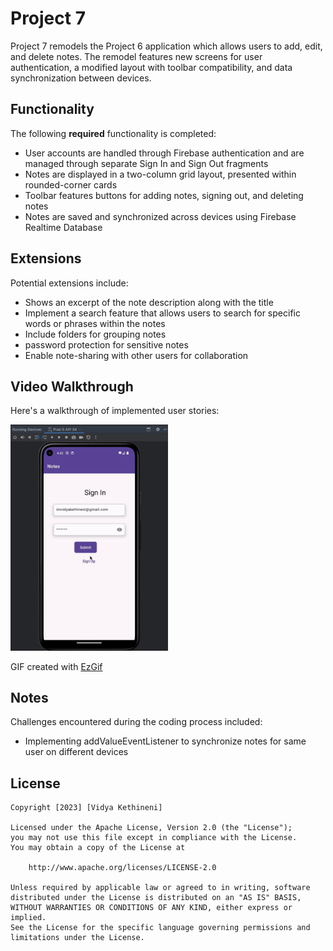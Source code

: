 # Project 7

Project 7 remodels the Project 6 application which allows users to add, edit, and delete notes. The remodel features new screens for user authentication, a modified layout with toolbar compatibility, and data synchronization between devices.

## Functionality 

The following **required** functionality is completed:

  - User accounts are handled through Firebase authentication and are managed      through separate Sign In and Sign Out fragments
  - Notes are displayed in a two-column grid layout, presented within              rounded-corner cards
  - Toolbar features buttons for adding notes, signing out, and deleting notes
  - Notes are saved and synchronized across devices using Firebase Realtime        Database

## Extensions

Potential extensions include:
  - Shows an excerpt of the note description along with the title
  - Implement a search feature that allows users to search for specific            words or phrases within the notes
  - Include folders for grouping notes 
  - password protection for sensitive notes
  - Enable note-sharing with other users for collaboration

  
## Video Walkthrough

Here's a walkthrough of implemented user stories:

<img src='Project7 Video Walkthrough.gif' title='Project7 Video Walkthrough' width='50%' alt='Project7 Video Walkthrough' />

GIF created with [EzGif](https://ezgif.com/) 

## Notes

Challenges encountered during the coding process included:
  - Implementing addValueEventListener to synchronize notes for same user on       different devices

## License

    Copyright [2023] [Vidya Kethineni]

    Licensed under the Apache License, Version 2.0 (the "License");
    you may not use this file except in compliance with the License.
    You may obtain a copy of the License at

        http://www.apache.org/licenses/LICENSE-2.0

    Unless required by applicable law or agreed to in writing, software
    distributed under the License is distributed on an "AS IS" BASIS,
    WITHOUT WARRANTIES OR CONDITIONS OF ANY KIND, either express or          implied.
    See the License for the specific language governing permissions and
    limitations under the License.
